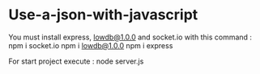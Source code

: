 # Use-a-json-with-javascript

You must install express, lowdb@1.0.0 and socket.io with this command :
npm i socket.io
npm i lowdb@1.0.0
npm i express

For start project execute : node server.js
